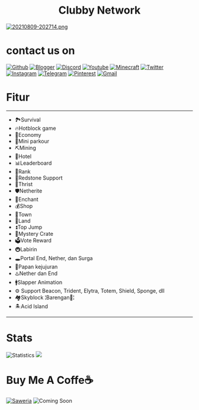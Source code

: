 # <center>Clubby Network</center>
[![20210809-202714.png](https://i.postimg.cc/nr0BVVqj/20210809-202714.png)](https://postimg.cc/vxxc3sqb)

# contact us on
[![Github](https://img.shields.io/badge/GitHub-100000?style=for-the-badge&logo=github&logoColor=white
)](https://github.com/ItzClubbyKunz) [![Blogger](https://img.shields.io/badge/Blogger-FF5722?style=for-the-badge&logo=blogger&logoColor=white
)](https://bit.ly/ClubMinecraft) [![Discord](https://img.shields.io/badge/Discord-7289D9?style=for-the-badge&logo=discord&logoColor=white
)](https://discord.com/invite/v58xB2unpE) [![Youtube](https://img.shields.io/badge/Youtube-FF0000?style=for-the-badge&logo=youtube&logoColor=white
)](https://youtube.com/c/AbigailNSyalom) [![Minecraft](https://img.shields.io/badge/Xbox-55c94b?style=for-the-badge&logo=xbox&logoColor=white
)](https://account.xbox.com/en-us/Profile?xr=mebarnav&rtc=1&refresh=1) [![Twitter](https://img.shields.io/badge/Twitter-87ceeb?style=for-the-badge&logo=twitter&logoColor=white
)](https://mobile.twitter.com/ClubbyItz) [![Instagram](https://img.shields.io/badge/Instagram-E4405F?style=for-the-badge&logo=instagram&logoColor=white
)](https://www.instagram.com/invites/contact/?i=puqlnm67lgmu&utm_content=lhi40ch) [![Telegram](https://img.shields.io/badge/Telegram-lightblue?style=for-the-badge&logo=telegram&logoColor=white
)](https://t.me/ClubbyNetwork) [![Pinterest](https://img.shields.io/badge/Pinterest-610400?style=for-the-badge&logo=pinterest&logoColor=white
)](https://www.pinterest.com/clubbynetwork) [![Gmail](https://img.shields.io/badge/Gmail-D14836?style=for-the-badge&logo=gmail&logoColor=white
)](mailto:clubbynetwork@gmail.com)

# Fitur
____________
- 🏞️Survival
- 🔥Hotblock game
- 💸Economy
- 🚩Mini parkour
- ⛏️Mining
- 🏨Hotel
- 📊Leaderboard
- 🔩Rank
- 🔌Redstone Support
- 🌊Thrist
- 🛡️Netherite
- 🔮Enchant
- 💰Shop
- 🏫Town
- 🚧Land
- ⏫Top Jump
- 🎁Mystery Crate
- 🗳️Vote Reward
- 🚇Labirin
- 🕳️Portal End, Nether, dan Surga
- 📑Papan kejujuran
- ♨️Nether dan End
- 🚹Slapper Animation
- ⚙️ Support Beacon, Trident, Elytra, Totem, Shield, Sponge, dll
- 🏘️Skyblock
¦Barengan👥¦
- 🏝️Acid Island
____________

# Stats
![Statistics](https://github-readme-stats.vercel.app//api?username=ClubbyNetwork&show_icons=true&count_private=true&hide_title=true&bg_color=100,0e1e45,000000&title_color=6c8fd9&text_color=68f5fc)
<a href="https://minecraftpocket-servers.com/server/112632/"><img src="https://minecraftpocket-servers.com/server/112632/banners/leaderboard-6.png" border="0"></a>

# Buy Me A Coffe☕
[![Saweria](https://img.shields.io/badge/DONATE-SAWERIA-green?style=for-the-badge)](https://saweria.co/ClubbyNetwork)
![Coming Soon](https://img.shields.io/badge/SOON-BUY_ME_A_COFFE-green?style=for-the-badge)
